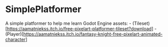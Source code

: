 # SimplePlatformer

A simple platformer to help me learn Godot Engine
assets:
	- (Tileset)[https://aamatniekss.itch.io/free-pixelart-platformer-tileset?download]
	- (Player)[https://aamatniekss.itch.io/fantasy-knight-free-pixelart-animated-character]
